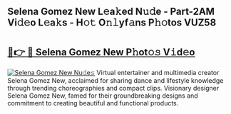 ## Selena Gomez New L𝚎a𝚔ed N𝚞𝚍e - Part-2AM Vi𝚍𝚎o L𝚎a𝚔s - H𝚘𝚝 O𝚗𝚕yf𝚊ns P𝚑𝚘tos VUZ58

# <h2><a href="http://kfdo68.oniu.top/?m=Selena+Gomez+New">🔗👉 🔴 Selena Gomez New P𝚑ot𝚘𝚜 V𝚒d𝚎o</a></h2>

[![Selena Gomez New Nu𝚍e𝚜](https://i.imgur.com/0qMVB7G.gif)](http://kfdo68.oniu.top/?m=Selena+Gomez+New)
Virtual entertainer and multimedia creator Selena Gomez New, acclaimed for sharing dance and lifestyle knowledge through trending choreographies and compact clips. Visionary designer Selena Gomez New, famed for their groundbreaking designs and commitment to creating beautiful and functional products.  
